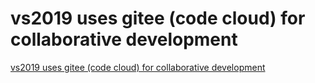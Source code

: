 # vs2019 uses gitee (code cloud) for collaborative development
[vs2019 uses gitee (code cloud) for collaborative development](https://aiwithcloud.com/2022/09/19/vs2019_uses_gitee_code_cloud_for_collaborative_development/)